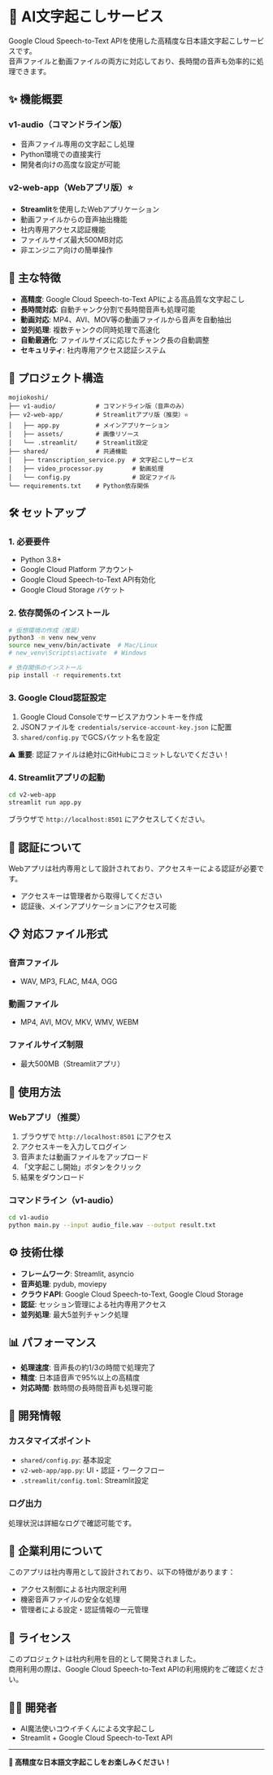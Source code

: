 # 🎤 AI文字起こしサービス

Google Cloud Speech-to-Text APIを使用した高精度な日本語文字起こしサービスです。  
音声ファイルと動画ファイルの両方に対応しており、長時間の音声も効率的に処理できます。

## ✨ 機能概要

### v1-audio（コマンドライン版）
- 音声ファイル専用の文字起こし処理
- Python環境での直接実行
- 開発者向けの高度な設定が可能

### v2-web-app（Webアプリ版）⭐️
- **Streamlit**を使用したWebアプリケーション
- 動画ファイルからの音声抽出機能
- 社内専用アクセス認証機能
- ファイルサイズ最大500MB対応
- 非エンジニア向けの簡単操作

## 🚀 主な特徴

- **高精度**: Google Cloud Speech-to-Text APIによる高品質な文字起こし
- **長時間対応**: 自動チャンク分割で長時間音声も処理可能
- **動画対応**: MP4、AVI、MOV等の動画ファイルから音声を自動抽出
- **並列処理**: 複数チャンクの同時処理で高速化
- **自動最適化**: ファイルサイズに応じたチャンク長の自動調整
- **セキュリティ**: 社内専用アクセス認証システム

## 📂 プロジェクト構造

```
mojiokoshi/
├── v1-audio/           # コマンドライン版（音声のみ）
├── v2-web-app/         # Streamlitアプリ版（推奨）⭐️
│   ├── app.py          # メインアプリケーション
│   ├── assets/         # 画像リソース
│   └── .streamlit/     # Streamlit設定
├── shared/             # 共通機能
│   ├── transcription_service.py  # 文字起こしサービス
│   ├── video_processor.py        # 動画処理
│   └── config.py                 # 設定ファイル
└── requirements.txt    # Python依存関係
```

## 🛠️ セットアップ

### 1. 必要要件

- Python 3.8+
- Google Cloud Platform アカウント
- Google Cloud Speech-to-Text API有効化
- Google Cloud Storage バケット

### 2. 依存関係のインストール

```bash
# 仮想環境の作成（推奨）
python3 -m venv new_venv
source new_venv/bin/activate  # Mac/Linux
# new_venv\Scripts\activate  # Windows

# 依存関係のインストール
pip install -r requirements.txt
```

### 3. Google Cloud認証設定

1. Google Cloud Consoleでサービスアカウントキーを作成
2. JSONファイルを `credentials/service-account-key.json` に配置
3. `shared/config.py` でGCSバケット名を設定

⚠️ **重要**: 認証ファイルは絶対にGitHubにコミットしないでください！

### 4. Streamlitアプリの起動

```bash
cd v2-web-app
streamlit run app.py
```

ブラウザで `http://localhost:8501` にアクセスしてください。

## 🔐 認証について

Webアプリは社内専用として設計されており、アクセスキーによる認証が必要です。
- アクセスキーは管理者から取得してください
- 認証後、メインアプリケーションにアクセス可能

## 📋 対応ファイル形式

### 音声ファイル
- WAV, MP3, FLAC, M4A, OGG

### 動画ファイル  
- MP4, AVI, MOV, MKV, WMV, WEBM

### ファイルサイズ制限
- 最大500MB（Streamlitアプリ）

## 🎯 使用方法

### Webアプリ（推奨）
1. ブラウザで `http://localhost:8501` にアクセス
2. アクセスキーを入力してログイン
3. 音声または動画ファイルをアップロード
4. 「文字起こし開始」ボタンをクリック
5. 結果をダウンロード

### コマンドライン（v1-audio）
```bash
cd v1-audio
python main.py --input audio_file.wav --output result.txt
```

## ⚙️ 技術仕様

- **フレームワーク**: Streamlit, asyncio
- **音声処理**: pydub, moviepy
- **クラウドAPI**: Google Cloud Speech-to-Text, Google Cloud Storage
- **認証**: セッション管理による社内専用アクセス
- **並列処理**: 最大5並列チャンク処理

## 📊 パフォーマンス

- **処理速度**: 音声長の約1/3の時間で処理完了
- **精度**: 日本語音声で95%以上の高精度
- **対応時間**: 数時間の長時間音声も処理可能

## 🔧 開発情報

### カスタマイズポイント
- `shared/config.py`: 基本設定
- `v2-web-app/app.py`: UI・認証・ワークフロー
- `.streamlit/config.toml`: Streamlit設定

### ログ出力
処理状況は詳細なログで確認可能です。

## 🏢 企業利用について

このアプリは社内専用として設計されており、以下の特徴があります：
- アクセス制御による社内限定利用
- 機密音声ファイルの安全な処理
- 管理者による設定・認証情報の一元管理

## 📝 ライセンス

このプロジェクトは社内利用を目的として開発されました。  
商用利用の際は、Google Cloud Speech-to-Text APIの利用規約をご確認ください。

## 👨‍💻 開発者

- AI魔法使いコウイチくんによる文字起こし
- Streamlit + Google Cloud Speech-to-Text API

---

**🎉 高精度な日本語文字起こしをお楽しみください！**